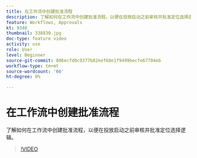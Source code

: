 ```yaml
---
title: 在工作流中创建批准流程
description: 了解如何在工作流中创建批准流程，以便在投放启动之前审核并批准定位选择逻辑。
feature: Workflows, Approvals
kt: 9340
thumbnail: 338830.jpg
doc-type: feature video
activity: use
role: User
level: Beginner
source-git-commit: 806ecfd0c9377b82eef68e1f9499becfe67704eb
workflow-type: tm+mt
source-wordcount: '66'
ht-degree: 0%

---
```



# 在工作流中创建批准流程

了解如何在工作流中创建批准流程，以便在投放启动之前审核并批准定位选择逻辑。

>[!VIDEO](https://video.tv.adobe.com/v/338830?quality=12)
